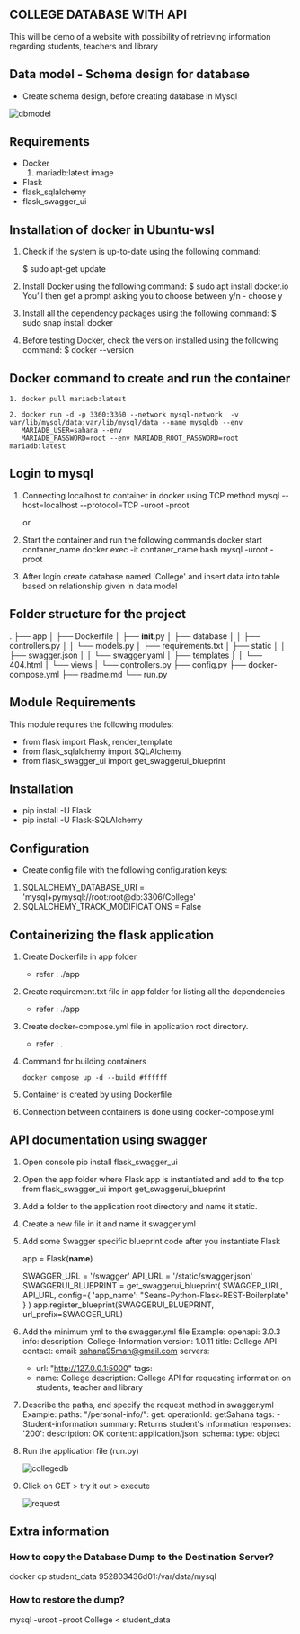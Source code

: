 ## COLLEGE DATABASE WITH API

   This will be demo of a website with possibility of retrieving information regarding students, teachers and library



## Data model - Schema design for database

   - Create schema design, before creating database in Mysql

   ![dbmodel](https://user-images.githubusercontent.com/115713117/208238709-cd6ed3bc-3d62-45e2-ae75-7cc3f07f98bf.PNG)



## Requirements

   - Docker
      1. mariadb:latest image
   - Flask
   - flask_sqlalchemy
   - flask_swagger_ui



## Installation of docker in Ubuntu-wsl

   1. Check if the system is up-to-date using the following command:

      $ sudo apt-get update

   2. Install Docker using the following command:
      $ sudo apt install docker.io
      You’ll then get a prompt asking you to choose between y/n - choose y

   3. Install all the dependency packages using the following command:
      $ sudo snap install docker

   4. Before testing Docker, check the version installed using the following command:
      $ docker --version



## Docker command to create and run the container

    1. docker pull mariadb:latest

    2. docker run -d -p 3360:3360 --network mysql-network  -v var/lib/mysql/data:var/lib/mysql/data --name mysqldb --env
       MARIADB_USER=sahana --env
       MARIADB_PASSWORD=root --env MARIADB_ROOT_PASSWORD=root  mariadb:latest



## Login to mysql

  1. Connecting localhost to container in docker using TCP method
     mysql --host=localhost --protocol=TCP -uroot -proot

     or

  2. Start the container and run the following commands
     docker start contaner_name
     docker exec -it contaner_name bash
     mysql -uroot -proot

  3. After login create database named 'College' and insert data into table based on relationship given in data model



## Folder structure for the project

   .
   ├── app
   │   ├── Dockerfile
   │   ├── __init__.py
   │   ├── database
   │   │   ├── controllers.py
   │   │   └── models.py
   │   ├── requirements.txt
   │   ├── static
   │   │   ├── swagger.json
   │   │   └── swagger.yaml
   │   ├── templates
   │   │   └── 404.html
   │   └── views
   │       └── controllers.py
   ├── config.py
   ├── docker-compose.yml
   ├── readme.md
   └── run.py



## Module Requirements

   This module requires the following modules:

   - from flask import Flask, render_template
   - from flask_sqlalchemy import SQLAlchemy
   - from flask_swagger_ui import get_swaggerui_blueprint



## Installation

   - pip install -U Flask
   - pip install -U Flask-SQLAlchemy



## Configuration

   - Create config file with the following configuration keys:

   1. SQLALCHEMY_DATABASE_URI = 'mysql+pymysql://root:root@db:3306/College'
   2. SQLALCHEMY_TRACK_MODIFICATIONS = False



## Containerizing the flask application

   1. Create Dockerfile in app folder
      - refer : ./app

   2. Create requirement.txt file in app folder for listing all the dependencies
      - refer : ./app

   3. Create docker-compose.yml file in application root directory.
      - refer : .

   4. Command for building containers

      `docker compose up -d --build #ffffff`

   5. Container is created by using Dockerfile

   6. Connection between containers is done using docker-compose.yml



## API documentation using swagger

   1. Open console
      pip install flask_swagger_ui

   2. Open the app folder where Flask app is instantiated and add to the top
      from flask_swagger_ui import get_swaggerui_blueprint

   3. Add a folder to the application root directory and name it static.

   4. Create a new file in it and name it swagger.yml

   5. Add some Swagger specific blueprint code after you instantiate Flask

      app = Flask(__name__)

      SWAGGER_URL = '/swagger'
      API_URL = '/static/swagger.json'
      SWAGGERUI_BLUEPRINT = get_swaggerui_blueprint(
         SWAGGER_URL,
         API_URL,
         config={
            'app_name': "Seans-Python-Flask-REST-Boilerplate"
         }
      )
      app.register_blueprint(SWAGGERUI_BLUEPRINT, url_prefix=SWAGGER_URL)

6. Add the minimum yml to the swagger.yml file
     Example:
      openapi: 3.0.3
     info:
       description: College-Information
       version: 1.0.11
       title: College API
       contact:
         email: sahana95man@gmail.com
     servers:
     - url: "http://127.0.0.1:5000"
     tags:
     - name: College
       description: College API for requesting information on students, teacher and library

7. Describe the paths, and specify the request method in swagger.yml
   Example:
    paths:
   "/personal-info/":
     get:
       operationId: getSahana
       tags:
       - Student-information
       summary: Returns student's information
       responses:
         '200':
           description: OK
           content:
             application/json:
               schema:
                 type: object

8. Run the application file (run.py)

   ![collegedb](https://user-images.githubusercontent.com/115713117/208236786-f13cfe0d-7d2d-4755-9399-1918ac5d7372.PNG)

9. Click on GET > try it out > execute

   ![request](https://user-images.githubusercontent.com/115713117/208237350-433d6f23-b899-4296-a633-5dd9a0ca3aec.PNG)



## Extra information

### How to copy the Database Dump to the Destination Server?
docker cp student_data 952803436d01:/var/data/mysql


### How to restore the dump?
 mysql -uroot -proot College < student_data


